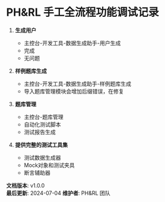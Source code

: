 # PH&RL 手工全流程功能调试记录

1. **生成用户**
   - 主控台-开发工具-数据生成助手-用户生成
   - 完成
   - 无问题

2. **样例题库生成**
   - 主控台-开发工具-数据生成助手-样例题库生成
   - 导入题库管理模块会增加后缀错误，在修复
   

3. **题库管理**
   - 主控台-题库管理
   - 自动化测试脚本
   - 测试报告生成

4. **提供完整的测试工具集**
   - 测试数据生成器
   - Mock对象和测试夹具
   - 断言辅助器


**文档版本**: v1.0.0  
**最后更新**: 2024-07-04
**维护者**: PH&RL 团队
